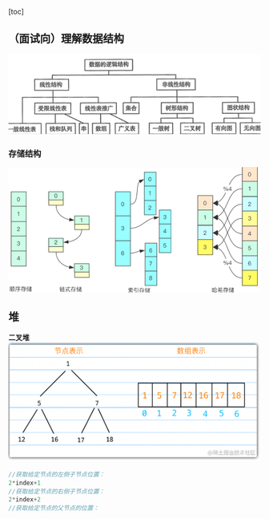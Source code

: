 [toc]









## （面试向）理解数据结构
![1676172024786](image/数据结构/1676172024786.png)




### 存储结构

![1679042551936](image/数据结构/1679042551936.png)

## 堆

**二叉堆**
![1676171631607](image/数据结构/1676171631607.png)
```c
//获取给定节点的左侧子节点位置：
2*index+1
//获取给定节点的右侧子节点位置：
2*index+2
//获取给定节点的父节点的位置：

```




















